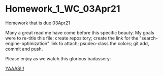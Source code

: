 # Homework_1_WC_03Apr21
Homework that is due 03Apr21

Many a great read me have come before this specific beauty.  My goals were to re-title this file; create repository; create the link for the "search-engine-optimization" link to attach; psudeo-class the colors; git add, commit and push.  



Please enjoy as we watch this glorious badassery:

<a href="https://www.youtube.com/watch?v=TTdAFjJPmug">YAAAS!!!</a>